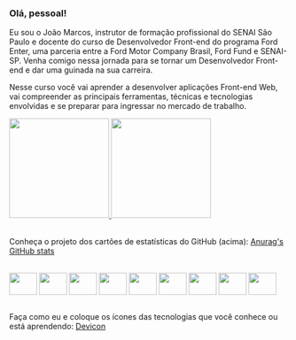 ### Olá, pessoal!

Eu sou o João Marcos, instrutor de formação profissional do SENAI São Paulo e docente do curso de Desenvolvedor Front-end do programa Ford Enter, uma parceria entre a Ford Motor Company Brasil, Ford Fund e SENAI-SP. Venha comigo nessa jornada para se tornar um Desenvolvedor Front-end e dar uma guinada na sua carreira.

Nesse curso você vai aprender a desenvolver aplicações Front-end Web, vai compreender as principais ferramentas, técnicas e tecnologias envolvidas e se preparar para ingressar no mercado de trabalho.

<div>
  <a href="https://github.com/JoaoRoccella">
    <img height="180" src="https://github-readme-stats.vercel.app/api?username=JoaoRoccella&show_icons=true&theme=transparent">
    <img height="180" src="https://github-readme-stats.vercel.app/api/top-langs/?username=JoaoRoccella&layout=compact&langs-count=168&theme=transparent">
  </a>
</div>

<br>

Conheça o projeto dos cartões de estatísticas do GitHub (acima): [Anurag's GitHub stats](https://github.com/anuraghazra/github-readme-stats)

<div style="display: inline_block"><br>
  <img align="center" height="40" width="50" src="https://cdn.jsdelivr.net/gh/devicons/devicon/icons/git/git-original.svg">
  <img align="center" height="40" width="50" src="https://cdn.jsdelivr.net/gh/devicons/devicon/icons/github/github-original.svg">
  <img align="center" height="40" width="50" src="https://cdn.jsdelivr.net/gh/devicons/devicon/icons/html5/html5-original.svg">
  <img align="center" height="40" width="50" src="https://cdn.jsdelivr.net/gh/devicons/devicon/icons/css3/css3-original.svg"> 
  <img align="center" height="40" width="50" src="https://cdn.jsdelivr.net/gh/devicons/devicon/icons/javascript/javascript-original.svg">
  <img align="center" height="40" width="50" src="https://cdn.jsdelivr.net/gh/devicons/devicon/icons/sass/sass-original.svg">
  <img align="center" height="40" width="50" src="https://cdn.jsdelivr.net/gh/devicons/devicon/icons/nodejs/nodejs-original.svg">
  <img align="center" height="40" width="50" src="https://cdn.jsdelivr.net/gh/devicons/devicon/icons/vscode/vscode-original.svg">
  <img align="center" height="40" width="50" src="https://cdn.jsdelivr.net/gh/devicons/devicon/icons/figma/figma-original.svg">
<!--   <img align="center" height="40" width="50" src="https://cdn.jsdelivr.net/gh/devicons/devicon/icons/canva/canva-original.svg"> -->
</div>

<br>

Faça como eu e coloque os ícones das tecnologias que você conhece ou está aprendendo: [Devicon](https://devicon.dev/)
